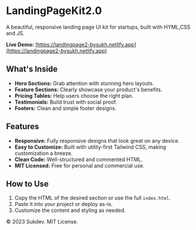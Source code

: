 # LandingPageKit2.0

A beautiful, responsive landing page UI kit for startups, built with HYML,CSS and JS.

**Live Demo:** [https://landingpage2-bysukh.netlify.app](https://landingpage2-bysukh.netlify.app)

## What's Inside

*   **Hero Sections:** Grab attention with stunning hero layouts.
*   **Feature Sections:** Clearly showcase your product's benefits.
*   **Pricing Tables:** Help users choose the right plan.
*   **Testimonials:** Build trust with social proof.
*   **Footers:** Clean and simple footer designs.

## Features

*   **Responsive:** Fully responsive designs that look great on any device.
*   **Easy to Customize:** Built with utility-first Tailwind CSS, making customization a breeze.
*   **Clean Code:** Well-structured and commented HTML.
*   **MIT Licensed:** Free for personal and commercial use.

## How to Use

1.  Copy the HTML of the desired section or use the full `index.html`.
2.  Paste it into your project or deploy as-is.
3.  Customize the content and styling as needed.



© 2023 Sukdev. MIT License.